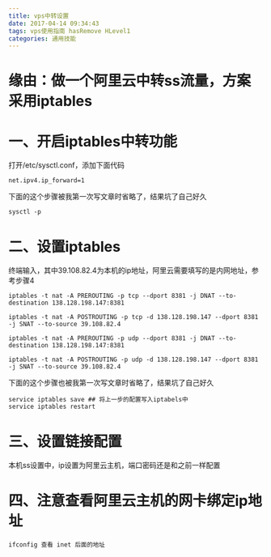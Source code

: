 ```yaml
---
title: vps中转设置
date: 2017-04-14 09:34:43
tags: vps使用指南 hasRemove HLevel1
categories: 通用技能
---
```


# 缘由：做一个阿里云中转ss流量，方案采用iptables

<!--more-->

# 一、开启iptables中转功能
打开/etc/sysctl.conf，添加下面代码
```
net.ipv4.ip_forward=1
```

下面的这个步骤被我第一次写文章时省略了，结果坑了自己好久
```
sysctl -p
```

# 二、设置iptables
终端输入，其中39.108.82.4为本机的ip地址，阿里云需要填写的是内网地址，参考步骤4
```
iptables -t nat -A PREROUTING -p tcp --dport 8381 -j DNAT --to-destination 138.128.198.147:8381

iptables -t nat -A POSTROUTING -p tcp -d 138.128.198.147 --dport 8381 -j SNAT --to-source 39.108.82.4

iptables -t nat -A PREROUTING -p udp --dport 8381 -j DNAT --to-destination 138.128.198.147:8381

iptables -t nat -A POSTROUTING -p udp -d 138.128.198.147 --dport 8381 -j SNAT --to-source 39.108.82.4
```

下面的这个步骤也被我第一次写文章时省略了，结果坑了自己好久
```
service iptables save ## 将上一步的配置写入iptabels中
service iptables restart
```
# 三、设置链接配置
本机ss设置中，ip设置为阿里云主机，端口密码还是和之前一样配置

# 四、注意查看阿里云主机的网卡绑定ip地址

```
ifconfig 查看 inet 后面的地址
```